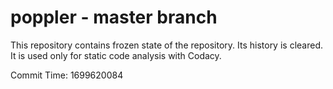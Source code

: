 # poppler - master branch

This repository contains frozen state of the repository.
Its history is cleared. It is used only for static code
analysis with Codacy.

Commit Time: 1699620084